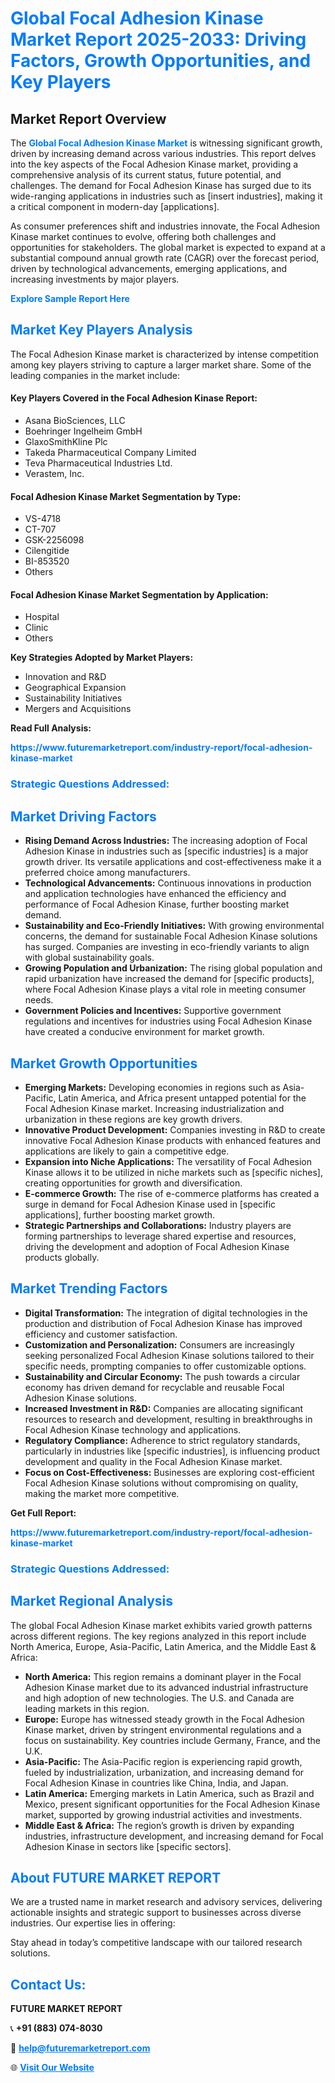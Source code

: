 <h1 style="color: #007BFF;">Global Focal Adhesion Kinase Market Report 2025-2033: Driving Factors, Growth Opportunities, and Key Players</h1>

<section id="overview">
<h2>Market Report Overview</h2>
<p>The <a href="https://www.futuremarketreport.com/industry-report/focal-adhesion-kinase-market" style="color: #007BFF; text-decoration: none;"><strong>Global Focal Adhesion Kinase Market</strong></a> is witnessing significant growth, driven by increasing demand across various industries. This report delves into the key aspects of the Focal Adhesion Kinase market, providing a comprehensive analysis of its current status, future potential, and challenges. The demand for Focal Adhesion Kinase has surged due to its wide-ranging applications in industries such as [insert industries], making it a critical component in modern-day [applications].</p>
<p>As consumer preferences shift and industries innovate, the Focal Adhesion Kinase market continues to evolve, offering both challenges and opportunities for stakeholders. The global market is expected to expand at a substantial compound annual growth rate (CAGR) over the forecast period, driven by technological advancements, emerging applications, and increasing investments by major players.</p>
</section>

<section id="overview">
<p><a href="https://www.futuremarketreport.com/request-sample/reportId=52853" style="color: #007BFF; text-decoration: none;"><strong>Explore Sample Report Here</strong></a></p>
</section>

<section id="key-players">
<h2 style="color: #007BFF;">Market Key Players Analysis</h2>
<p>The Focal Adhesion Kinase market is characterized by intense competition among key players striving to capture a larger market share. Some of the leading companies in the market include:</p>
<h4>Key Players Covered in the Focal Adhesion Kinase Report:</h4>
<ul><li>Asana BioSciences, LLC</li><li>Boehringer Ingelheim GmbH</li><li>GlaxoSmithKline Plc</li><li>Takeda Pharmaceutical Company Limited</li><li>Teva Pharmaceutical Industries Ltd.</li><li>Verastem, Inc.</li></ul>
<h4>Focal Adhesion Kinase Market Segmentation by Type:</h4>
<ul><li>VS-4718</li><li>CT-707</li><li>GSK-2256098</li><li>Cilengitide</li><li>BI-853520</li><li>Others</li></ul>

<h4>Focal Adhesion Kinase Market Segmentation by Application:</h4>
<ul><li>Hospital</li><li>Clinic</li><li>Others</li></ul>
<p><strong>Key Strategies Adopted by Market Players:</strong></p>
<ul>
<li>Innovation and R&D</li>
<li>Geographical Expansion</li>
<li>Sustainability Initiatives</li>
<li>Mergers and Acquisitions</li>
</ul>
</section>

<section>
<p><strong>Read Full Analysis: </strong></p><a href="https://www.futuremarketreport.com/industry-report/focal-adhesion-kinase-market" style="color: #007BFF; text-decoration: none;"><strong>https://www.futuremarketreport.com/industry-report/focal-adhesion-kinase-market</strong></a>
<h3 style="color: #007BFF;">Strategic Questions Addressed:</h3>
</section>

<section id="driving-factors">
<h2 style="color: #007BFF;">Market Driving Factors</h2>
<ul>
<li><strong>Rising Demand Across Industries:</strong> The increasing adoption of Focal Adhesion Kinase in industries such as [specific industries] is a major growth driver. Its versatile applications and cost-effectiveness make it a preferred choice among manufacturers.</li>
<li><strong>Technological Advancements:</strong> Continuous innovations in production and application technologies have enhanced the efficiency and performance of Focal Adhesion Kinase, further boosting market demand.</li>
<li><strong>Sustainability and Eco-Friendly Initiatives:</strong> With growing environmental concerns, the demand for sustainable Focal Adhesion Kinase solutions has surged. Companies are investing in eco-friendly variants to align with global sustainability goals.</li>
<li><strong>Growing Population and Urbanization:</strong> The rising global population and rapid urbanization have increased the demand for [specific products], where Focal Adhesion Kinase plays a vital role in meeting consumer needs.</li>
<li><strong>Government Policies and Incentives:</strong> Supportive government regulations and incentives for industries using Focal Adhesion Kinase have created a conducive environment for market growth.</li>
</ul>
</section>

<section id="growth-opportunities">
<h2 style="color: #007BFF;">Market Growth Opportunities</h2>
<ul>
<li><strong>Emerging Markets:</strong> Developing economies in regions such as Asia-Pacific, Latin America, and Africa present untapped potential for the Focal Adhesion Kinase market. Increasing industrialization and urbanization in these regions are key growth drivers.</li>
<li><strong>Innovative Product Development:</strong> Companies investing in R&D to create innovative Focal Adhesion Kinase products with enhanced features and applications are likely to gain a competitive edge.</li>
<li><strong>Expansion into Niche Applications:</strong> The versatility of Focal Adhesion Kinase allows it to be utilized in niche markets such as [specific niches], creating opportunities for growth and diversification.</li>
<li><strong>E-commerce Growth:</strong> The rise of e-commerce platforms has created a surge in demand for Focal Adhesion Kinase used in [specific applications], further boosting market growth.</li>
<li><strong>Strategic Partnerships and Collaborations:</strong> Industry players are forming partnerships to leverage shared expertise and resources, driving the development and adoption of Focal Adhesion Kinase products globally.</li>
</ul>
</section>

<section id="trending-factors">
<h2 style="color: #007BFF;">Market Trending Factors</h2>
<ul>
<li><strong>Digital Transformation:</strong> The integration of digital technologies in the production and distribution of Focal Adhesion Kinase has improved efficiency and customer satisfaction.</li>
<li><strong>Customization and Personalization:</strong> Consumers are increasingly seeking personalized Focal Adhesion Kinase solutions tailored to their specific needs, prompting companies to offer customizable options.</li>
<li><strong>Sustainability and Circular Economy:</strong> The push towards a circular economy has driven demand for recyclable and reusable Focal Adhesion Kinase solutions.</li>
<li><strong>Increased Investment in R&D:</strong> Companies are allocating significant resources to research and development, resulting in breakthroughs in Focal Adhesion Kinase technology and applications.</li>
<li><strong>Regulatory Compliance:</strong> Adherence to strict regulatory standards, particularly in industries like [specific industries], is influencing product development and quality in the Focal Adhesion Kinase market.</li>
<li><strong>Focus on Cost-Effectiveness:</strong> Businesses are exploring cost-efficient Focal Adhesion Kinase solutions without compromising on quality, making the market more competitive.</li>
</ul>
</section>

<section>
<p><strong>Get Full Report: </strong></p><a href="https://www.futuremarketreport.com/industry-report/focal-adhesion-kinase-market" style="color: #007BFF; text-decoration: none;"><strong>https://www.futuremarketreport.com/industry-report/focal-adhesion-kinase-market</strong></a>
<h3 style="color: #007BFF;">Strategic Questions Addressed:</h3>
</section>


<section id="regional-analysis">
<h2 style="color: #007BFF;">Market Regional Analysis</h2>
<p>The global Focal Adhesion Kinase market exhibits varied growth patterns across different regions. The key regions analyzed in this report include North America, Europe, Asia-Pacific, Latin America, and the Middle East & Africa:</p>
<ul>
<li><strong>North America:</strong> This region remains a dominant player in the Focal Adhesion Kinase market due to its advanced industrial infrastructure and high adoption of new technologies. The U.S. and Canada are leading markets in this region.</li>
<li><strong>Europe:</strong> Europe has witnessed steady growth in the Focal Adhesion Kinase market, driven by stringent environmental regulations and a focus on sustainability. Key countries include Germany, France, and the U.K.</li>
<li><strong>Asia-Pacific:</strong> The Asia-Pacific region is experiencing rapid growth, fueled by industrialization, urbanization, and increasing demand for Focal Adhesion Kinase in countries like China, India, and Japan.</li>
<li><strong>Latin America:</strong> Emerging markets in Latin America, such as Brazil and Mexico, present significant opportunities for the Focal Adhesion Kinase market, supported by growing industrial activities and investments.</li>
<li><strong>Middle East & Africa:</strong> The region’s growth is driven by expanding industries, infrastructure development, and increasing demand for Focal Adhesion Kinase in sectors like [specific sectors].</li>
</ul>
</section>

<footer>
<h2 style="color: #007BFF;">About FUTURE MARKET REPORT</h2>
<p>We are a trusted name in market research and advisory services, delivering actionable insights and strategic support to businesses across diverse industries. Our expertise lies in offering:</p>

<p>Stay ahead in today’s competitive landscape with our tailored research solutions.</p>

<h2 style="color: #007BFF;">Contact Us:</h2>
<p><strong>FUTURE MARKET REPORT</strong></p>
<p>📞 <strong>+91 (883) 074-8030</strong></p>
<p>📧 <strong><a href="mailto:help@futuremarketreport.com" style="color: #007BFF;">help@futuremarketreport.com</a></strong></p>
<p>🌐 <strong><a href="https://www.futuremarketreport.com/" style="color: #007BFF;">Visit Our Website</a></strong></p>
</footer>